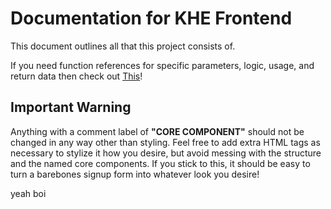 # Documentation for KHE Frontend

This document outlines all that this project consists of.

If you need function references for specific parameters, logic, usage, and return data then check out [This](./JSDOC.md)!

## Important Warning
Anything with a comment label of **"CORE COMPONENT"** should not be changed in any way other than styling. Feel free to add extra HTML tags as necessary to stylize it how you desire, but avoid messing with the structure and the named core components. If you stick to this, it should be easy to turn a barebones signup form into whatever look you desire!


yeah boi
